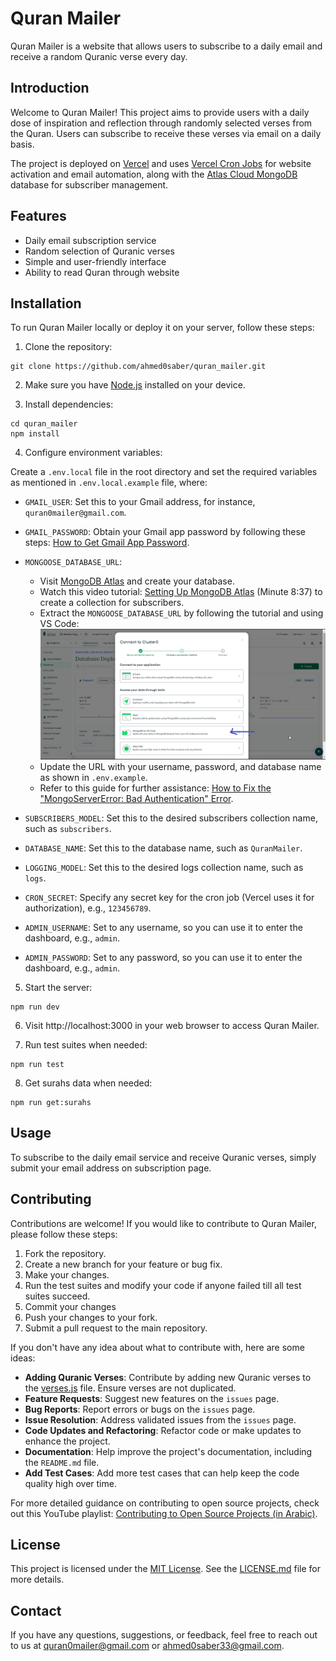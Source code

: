 # Quran Mailer

Quran Mailer is a website that allows users to subscribe to a daily email and receive a random Quranic verse every day.

## Introduction

Welcome to Quran Mailer! This project aims to provide users with a daily dose of inspiration and reflection through randomly selected verses from the Quran. Users can subscribe to receive these verses via email on a daily basis.

The project is deployed on [Vercel](https://vercel.com/) and uses [Vercel Cron Jobs](https://vercel.com/docs/cron-jobs) for website activation and email automation, along with the [Atlas Cloud MongoDB](https://www.mongodb.com/atlas/database) database for subscriber management.

## Features

- Daily email subscription service
- Random selection of Quranic verses
- Simple and user-friendly interface
- Ability to read Quran through website

## Installation

To run Quran Mailer locally or deploy it on your server, follow these steps:

1. Clone the repository:

```
git clone https://github.com/ahmed0saber/quran_mailer.git
```

2. Make sure you have [Node.js](https://nodejs.org/en/download) installed on your device.

3. Install dependencies:

```
cd quran_mailer
npm install
```

4. Configure environment variables:

Create a `.env.local` file in the root directory and set the required variables as mentioned in `.env.local.example` file, where:

- `GMAIL_USER`: Set this to your Gmail address, for instance, `quran0mailer@gmail.com`.
- `GMAIL_PASSWORD`: Obtain your Gmail app password by following these steps: [How to Get Gmail App Password](https://stackoverflow.com/questions/45478293/username-and-password-not-accepted-when-using-nodemailer).

- `MONGOOSE_DATABASE_URL`:
    - Visit [MongoDB Atlas](https://www.mongodb.com/atlas/database) and create your database.
    - Watch this video tutorial: [Setting Up MongoDB Atlas](https://www.youtube.com/watch?v=YNRjNdMTGHs) (Minute 8:37) to create a collection for subscribers.
    - Extract the `MONGOOSE_DATABASE_URL` by following the tutorial and using VS Code:
    ![screenshot for the step](<docs-images/db-creation-steps.png>)
    - Update the URL with your username, password, and database name as shown in `.env.example`.
    - Refer to this guide for further assistance: [How to Fix the "MongoServerError: Bad Authentication" Error](https://dev.to/shafia/how-to-fix-the-error-mongoservererror-bad-auth-authentication-failed-5b58).

- `SUBSCRIBERS_MODEL`: Set this to the desired subscribers collection name, such as `subscribers`.
- `DATABASE_NAME`: Set this to the database name, such as `QuranMailer`.
- `LOGGING_MODEL`: Set this to the desired logs collection name, such as `logs`.

- `CRON_SECRET`: Specify any secret key for the cron job (Vercel uses it for authorization), e.g., `123456789`.

- `ADMIN_USERNAME`: Set to any username, so you can use it to enter the dashboard, e.g., `admin`.
- `ADMIN_PASSWORD`: Set to any password, so you can use it to enter the dashboard, e.g., `admin`.

5. Start the server:

```
npm run dev
```

6. Visit http://localhost:3000 in your web browser to access Quran Mailer.

7. Run test suites when needed:

```
npm run test
```

8. Get surahs data when needed:

```
npm run get:surahs
```

## Usage

To subscribe to the daily email service and receive Quranic verses, simply submit your email address on subscription page.

## Contributing

Contributions are welcome! If you would like to contribute to Quran Mailer, please follow these steps:

1. Fork the repository.
2. Create a new branch for your feature or bug fix.
3. Make your changes.
4. Run the test suites and modify your code if anyone failed till all test suites succeed.
5. Commit your changes
6. Push your changes to your fork.
7. Submit a pull request to the main repository.

If you don't have any idea about what to contribute with, here are some ideas:

- **Adding Quranic Verses**: Contribute by adding new Quranic verses to the [verses.js](app/api/data/verses.js) file. Ensure verses are not duplicated.
- **Feature Requests**: Suggest new features on the `issues` page.
- **Bug Reports**: Report errors or bugs on the `issues` page.
- **Issue Resolution**: Address validated issues from the `issues` page.
- **Code Updates and Refactoring**: Refactor code or make updates to enhance the project.
- **Documentation**: Help improve the project's documentation, including the `README.md` file.
- **Add Test Cases**: Add more test cases that can help keep the code quality high over time.

For more detailed guidance on contributing to open source projects, check out this YouTube playlist: [Contributing to Open Source Projects (in Arabic)](https://youtube.com/playlist?list=PLNknCqb-phEjNHT607vp-4e4o3wgK9SoN).

## License

This project is licensed under the [MIT License](LICENSE.md). See the [LICENSE.md](LICENSE.md) file for more details.

## Contact

If you have any questions, suggestions, or feedback, feel free to reach out to us at [quran0mailer@gmail.com](mailto:quran0mailer@gmail.com) or [ahmed0saber33@gmail.com](mailto:ahmed0saber33@gmail.com).
